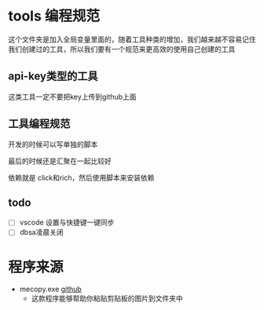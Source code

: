 # tools 编程规范

这个文件夹是加入全局变量里面的，随着工具种类的增加，我们越来越不容易记住我们创建过的工具，所以我们要有一个规范来更高效的使用自己创建的工具

## api-key类型的工具

这类工具一定不要把key上传到github上面

## 工具编程规范
开发的时候可以写单独的脚本

最后的时候还是汇聚在一起比较好

依赖就是 click和rich，然后使用脚本来安装依赖

## todo
- [ ] vscode 设置与快捷键一键同步
- [ ] dbsa凌晨关闭

# 程序来源
- mecopy.exe [github](https://github.com/zanjie1999/mecopy)
	- 这款程序能够帮助你粘贴剪贴板的图片到文件夹中